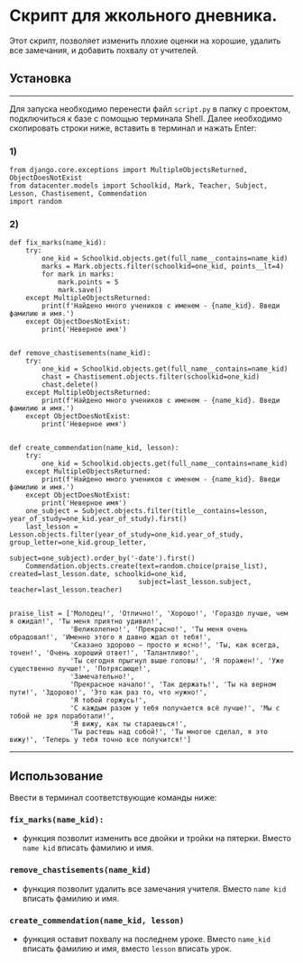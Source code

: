 # Скрипт для жкольного дневника.

Этот скрипт, позволяет изменить плохие оценки на хорошие, удалить все замечания, и добавить похвалу от учителей.

## Установка

---

Для запуска необходимо перенести файл ```script.py``` в папку с проектом, подключиться к базе с помощью терминала Shell. Далее необходимо скопировать строки ниже, вставить в терминал и нажать Enter:
### 1)
```commandline
from django.core.exceptions import MultipleObjectsReturned, ObjectDoesNotExist
from datacenter.models import Schoolkid, Mark, Teacher, Subject, Lesson, Chastisement, Commendation
import random
```
### 2)
```commandline
def fix_marks(name_kid):
    try:
        one_kid = Schoolkid.objects.get(full_name__contains=name_kid)
        marks = Mark.objects.filter(schoolkid=one_kid, points__lt=4)
        for mark in marks:
            mark.points = 5
            mark.save()
    except MultipleObjectsReturned:
        print(f'Найдено много учеников с именем - {name_kid}. Введи фамилию и имя.')
    except ObjectDoesNotExist:
        print('Неверное имя')


def remove_chastisements(name_kid):
    try:
        one_kid = Schoolkid.objects.get(full_name__contains=name_kid)
        chast = Chastisement.objects.filter(schoolkid=one_kid)
        chast.delete()
    except MultipleObjectsReturned:
        print(f'Найдено много учеников с именем - {name_kid}. Введи фамилию и имя.')
    except ObjectDoesNotExist:
        print('Неверное имя')


def create_commendation(name_kid, lesson):
    try:
        one_kid = Schoolkid.objects.get(full_name__contains=name_kid)
    except MultipleObjectsReturned:
        print(f'Найдено много учеников с именем - {name_kid}. Введи фамилию и имя.')
    except ObjectDoesNotExist:
        print('Неверное имя')
    one_subject = Subject.objects.filter(title__contains=lesson, year_of_study=one_kid.year_of_study).first()
    last_lesson = Lesson.objects.filter(year_of_study=one_kid.year_of_study, group_letter=one_kid.group_letter,
                                        subject=one_subject).order_by('-date').first()
    Commendation.objects.create(text=random.choice(praise_list), created=last_lesson.date, schoolkid=one_kid,
                                subject=last_lesson.subject, teacher=last_lesson.teacher)


praise_list = ['Молодец!', 'Отлично!', 'Хорошо!', 'Гораздо лучше, чем я ожидал!', 'Ты меня приятно удивил!',
               'Великолепно!', 'Прекрасно!', 'Ты меня очень обрадовал!', 'Именно этого я давно ждал от тебя!',
               'Сказано здорово – просто и ясно!', 'Ты, как всегда, точен!', 'Очень хороший ответ!', 'Талантливо!',
               'Ты сегодня прыгнул выше головы!', 'Я поражен!', 'Уже существенно лучше!', 'Потрясающе!',
               'Замечательно!',
               'Прекрасное начало!', 'Так держать!', 'Ты на верном пути!', 'Здорово!', 'Это как раз то, что нужно!',
               'Я тобой горжусь!',
               'С каждым разом у тебя получается всё лучше!', 'Мы с тобой не зря поработали!',
               'Я вижу, как ты стараешься!',
               'Ты растешь над собой!', 'Ты многое сделал, я это вижу!', 'Теперь у тебя точно все получится!']
```
---

## Использование
Ввести в терминал соответствующие команды ниже:<br>
### ```fix_marks(name_kid):```
- функция позволит изменить все двойки и тройки на пятерки. Вместо ```name kid``` вписать фамилию и имя. <br>
### ```remove_chastisements(name_kid)``` ### 
- функция позволит удалить все замечания учителя. Вместо ```name kid``` вписать фамилию и имя. <br>
### ```create_commendation(name_kid, lesson)``` ### 
- функция оставит похвалу на последнем уроке. Вместо ```name_kid``` вписать фамилию и имя, вместо ```lesson``` вписать урок.
